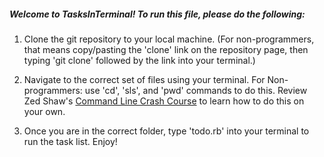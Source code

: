 ##### Welcome to TasksInTerminal! To run this file, please do the following:

1) Clone the git repository to your local machine. (For non-programmers, that means copy/pasting the 'clone' link on the repository page, then typing 'git clone' followed by the link into your terminal.)

2) Navigate to the correct set of files using your terminal. 
For Non-programmers: use 'cd', 'sls', and 'pwd' commands to do this. Review Zed Shaw's [Command Line Crash Course](http://cli.learncodethehardway.org/book/) to learn how to do this on your own.

3) Once you are in the correct folder, type 'todo.rb' into your terminal to run the task list. Enjoy!